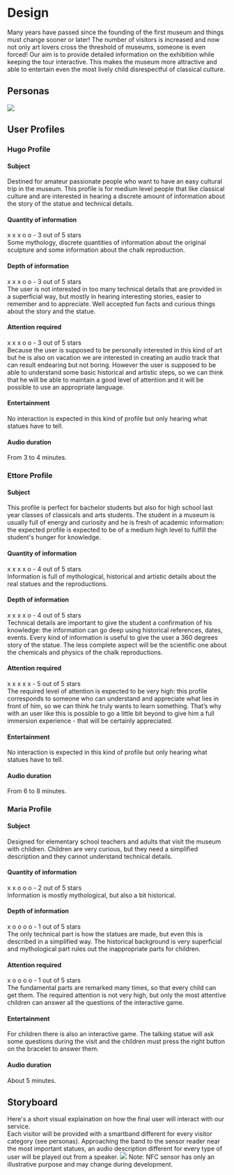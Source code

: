 # Design
Many years have passed since the founding of the first museum and things must change sooner or later! The number of visitors is increased and now not only art lovers cross the threshold of museums, someone is even forced! 
Our aim is to provide detailed information on the exhibition while keeping the tour interactive. This makes the museum more attractive and able to entertain even the most lively child disrespectful of classical culture.

## Personas
![](pics/personas.png)

## User Profiles

### Hugo Profile

#### Subject
Destined for amateur passionate people who want to have an easy cultural trip in the museum. This profile is for medium level people that like classical culture and are interested in hearing a discrete amount of information about the story of the statue and technical details.

#### Quantity of information
x x x o o - 3 out of 5 stars
<br>Some mythology, discrete quantities of information about the original sculpture and some information about the chalk reproduction.

#### Depth of information
x x x o o - 3 out of 5 stars
<br>The user is not interested in too many technical details that are provided in a superficial way, but mostly in hearing interesting stories, easier to remember and to appreciate.
Well accepted fun facts and curious things about the story and the statue.

#### Attention required
x x x o o - 3 out of 5 stars
<br>Because the user is supposed to be personally interested in this kind of art but he is also on vacation we are interested in creating an audio track that can result endearing but not boring.
However the user is supposed to be able to understand some basic historical and artistic steps, so we can think that he will be able to maintain a good level of attention and it will be possible to use an appropriate language.

#### Entertainment
No interaction is expected in this kind of profile but only hearing what statues have to tell.

#### Audio duration
From 3 to 4 minutes.

### Ettore Profile

#### Subject
This profile is perfect for bachelor students but also for high school last year classes of classicals and arts students.
The student in a museum is usually full of energy  and curiosity and he is fresh of academic information: the expected profile is expected to be of a medium high level to fulfill the student's hunger for knowledge.

#### Quantity of information
x x x x o - 4 out of 5 stars
<br>Information is full of mythological, historical and artistic details about the real statues and the reproductions. 

#### Depth of information
x x x x o - 4 out of 5 stars
<br>Technical details are important to give the student a confirmation of his knowledge: the information can go deep using historical references, dates, events. Every kind of information is useful to give the user a 360 degrees story of the statue.
The less complete aspect will be the scientific one about the chemicals and physics of the chalk reproductions.

#### Attention required
x x x x x - 5 out of 5 stars
<br>The required level of attention is expected to be very high: this profile corresponds to someone who can understand and appreciate what lies in front of him, so we can think he truly wants to learn something. That’s why with an user like this is possible to go a little bit beyond to give him a full immersion experience - that will be certainly appreciated.

#### Entertainment
No interaction is expected in this kind of profile but only hearing what statues have to tell.

#### Audio duration
From 6 to 8 minutes.

### Maria Profile

#### Subject
Designed for elementary school teachers and adults that visit the museum with children.
Children are very curious, but they need a simplified description and they cannot understand technical details.

#### Quantity of information
x x o o o - 2 out of 5 stars
<br>Information is mostly mythological, but also a bit historical.

#### Depth of information
x o o o o - 1 out of 5 stars
<br>The only technical part is how the statues are made, but even this is described in a simplified way. The historical background is very superficial and mythological part rules out the inappropriate parts for children.

#### Attention required
x o o o o  - 1 out of 5 stars
<br>The fundamental parts are remarked many times, so that every child can get them. The required attention is not very high, but only the most attentive children can answer all the questions of the interactive game. 

#### Entertainment
For children there is also an interactive game. The talking statue will ask some questions during the visit and the children must press the right button on the bracelet to answer them.

#### Audio duration
About 5 minutes.

## Storyboard
Here's a short visual explaination on how the final user will interact with our service.  
Each visitor will be provided with a smartband different for every visitor category (see personas).
Approaching the band to the sensor reader near the most important statues, an audio description different for every type of user will be played out from a speaker.
![](pics/storyboard.png)
Note: NFC sensor has only an illustrative purpose and may change during development.
